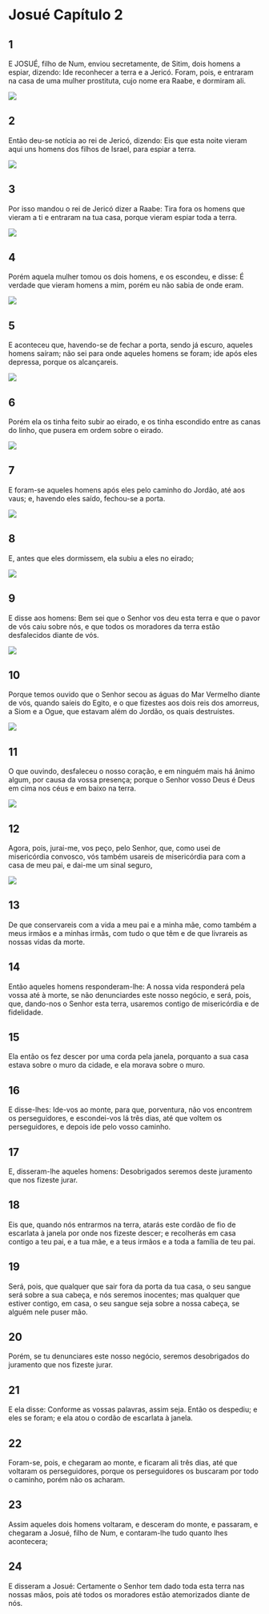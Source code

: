 # Josué Capítulo 2

## 1
E JOSUÉ, filho de Num, enviou secretamente, de Sitim, dois homens a espiar, dizendo: Ide reconhecer a terra e a Jericó. Foram, pois, e entraram na casa de uma mulher prostituta, cujo nome era Raabe, e dormiram ali.

![](../.img/Js/02/1-0.jpg)

## 2
Então deu-se notícia ao rei de Jericó, dizendo: Eis que esta noite vieram aqui uns homens dos filhos de Israel, para espiar a terra.

![](../.img/Js/02/2-0.jpg)

## 3
Por isso mandou o rei de Jericó dizer a Raabe: Tira fora os homens que vieram a ti e entraram na tua casa, porque vieram espiar toda a terra.

![](../.img/Js/02/3-0.jpg)

## 4
Porém aquela mulher tomou os dois homens, e os escondeu, e disse: É verdade que vieram homens a mim, porém eu não sabia de onde eram.

![](../.img/Js/02/4-0.jpg)

## 5
E aconteceu que, havendo-se de fechar a porta, sendo já escuro, aqueles homens saíram; não sei para onde aqueles homens se foram; ide após eles depressa, porque os alcançareis.

![](../.img/Js/02/5-0.jpg)

## 6
Porém ela os tinha feito subir ao eirado, e os tinha escondido entre as canas do linho, que pusera em ordem sobre o eirado.

![](../.img/Js/02/6-0.jpg)

## 7
E foram-se aqueles homens após eles pelo caminho do Jordão, até aos vaus; e, havendo eles saído, fechou-se a porta.

![](../.img/Js/02/7-0.jpg)

## 8
E, antes que eles dormissem, ela subiu a eles no eirado;

![](../.img/Js/02/8-0.jpg)

## 9
E disse aos homens: Bem sei que o Senhor vos deu esta terra e que o pavor de vós caiu sobre nós, e que todos os moradores da terra estão desfalecidos diante de vós.

![](../.img/Js/02/9-0.jpg)

## 10
Porque temos ouvido que o Senhor secou as águas do Mar Vermelho diante de vós, quando saíeis do Egito, e o que fizestes aos dois reis dos amorreus, a Siom e a Ogue, que estavam além do Jordão, os quais destruístes.

![](../.img/Js/02/10-0.jpg)

## 11
O que ouvindo, desfaleceu o nosso coração, e em ninguém mais há ânimo algum, por causa da vossa presença; porque o Senhor vosso Deus é Deus em cima nos céus e em baixo na terra.

![](../.img/Js/02/11-0.jpg)

## 12
Agora, pois, jurai-me, vos peço, pelo Senhor, que, como usei de misericórdia convosco, vós também usareis de misericórdia para com a casa de meu pai, e dai-me um sinal seguro,

![](../.img/Js/02/12-0.jpg)

## 13
De que conservareis com a vida a meu pai e a minha mãe, como também a meus irmãos e a minhas irmãs, com tudo o que têm e de que livrareis as nossas vidas da morte.

## 14
Então aqueles homens responderam-lhe: A nossa vida responderá pela vossa até à morte, se não denunciardes este nosso negócio, e será, pois, que, dando-nos o Senhor esta terra, usaremos contigo de misericórdia e de fidelidade.

## 15
Ela então os fez descer por uma corda pela janela, porquanto a sua casa estava sobre o muro da cidade, e ela morava sobre o muro.

## 16
E disse-lhes: Ide-vos ao monte, para que, porventura, não vos encontrem os perseguidores, e escondei-vos lá três dias, até que voltem os perseguidores, e depois ide pelo vosso caminho.

## 17
E, disseram-lhe aqueles homens: Desobrigados seremos deste juramento que nos fizeste jurar.

## 18
Eis que, quando nós entrarmos na terra, atarás este cordão de fio de escarlata à janela por onde nos fizeste descer; e recolherás em casa contigo a teu pai, e a tua mãe, e a teus irmãos e a toda a família de teu pai.

## 19
Será, pois, que qualquer que sair fora da porta da tua casa, o seu sangue será sobre a sua cabeça, e nós seremos inocentes; mas qualquer que estiver contigo, em casa, o seu sangue seja sobre a nossa cabeça, se alguém nele puser mão.

## 20
Porém, se tu denunciares este nosso negócio, seremos desobrigados do juramento que nos fizeste jurar.

## 21
E ela disse: Conforme as vossas palavras, assim seja. Então os despediu; e eles se foram; e ela atou o cordão de escarlata à janela.

## 22
Foram-se, pois, e chegaram ao monte, e ficaram ali três dias, até que voltaram os perseguidores, porque os perseguidores os buscaram por todo o caminho, porém não os acharam.

## 23
Assim aqueles dois homens voltaram, e desceram do monte, e passaram, e chegaram a Josué, filho de Num, e contaram-lhe tudo quanto lhes acontecera;

## 24
E disseram a Josué: Certamente o Senhor tem dado toda esta terra nas nossas mãos, pois até todos os moradores estão atemorizados diante de nós.

